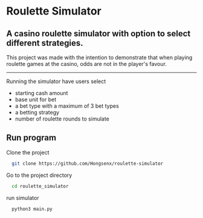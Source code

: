 
# Roulette Simulator 

A casino roulette simulator with option to select different strategies.
---

This project was made with the intention to demonstrate that when playing roulette games at the casino, odds are not in the player's favour.

---
Running the simulator have users select
- starting cash amount
- base unit for bet
- a bet type with a maximum of 3 bet types
- a betting strategy
- number of roulette rounds to simulate



## Run program

Clone the project

```bash
  git clone https://github.com/Hongsenx/roulette-simulator
```

Go to the project directory

```bash
  cd roulette_simulator
```

run simulator 

```bash
  python3 main.py
```

